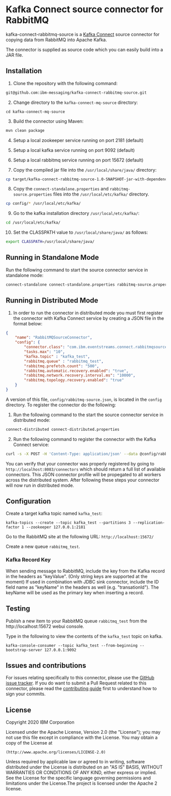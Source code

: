 # Kafka Connect source connector for RabbitMQ
kafka-connect-rabbitmq-source is a [Kafka Connect](http://kafka.apache.org/documentation.html#connect) source connector for copying data from RabbitMQ into Apache Kafka.

The connector is supplied as source code which you can easily build into a JAR file.

## Installation

1. Clone the repository with the following command:

```bash
git@github.com:ibm-messaging/kafka-connect-rabbitmq-source.git
```

2. Change directory to the `kafka-connect-mq-source` directory:

```shell
cd kafka-connect-mq-source
```

3. Build the connector using Maven:

```bash
mvn clean package
```

4. Setup a local zookeeper service running on port 2181 (default) 

5. Setup a local kafka service running on port 9092 (default)

6. Setup a local rabbitmq service running on port 15672 (default)

7. Copy the compiled jar file into the `/usr/local/share/java/` directory:

```bash
cp target/kafka-connect-rabbitmq-source-1.0-SNAPSHOT-jar-with-dependencies.jar /usr/local/share/java/
```

8. Copy the `connect-standalone.properties` and `rabbitmq-source.properties` files into the `/usr/local/etc/kafka/` directory.

```bash
cp config/* /usr/local/etc/kafka/
```

9. Go to the kafka installation directory `/usr/local/etc/kafka/`:

```bash
cd /usr/local/etc/kafka/
```

10. Set the CLASSPATH value to `/usr/local/share/java/` as follows:

```bash
export CLASSPATH=/usr/local/share/java/
```

## Running in Standalone Mode

Run the following command to start the source connector service in standalone mode:

```bash
connect-standalone connect-standalone.properties rabbitmq-source.properties
```

## Running in Distributed Mode

1. In order to run the connector in distributed mode you must first register the connector with
Kafka Connect service by creating a JSON file in the format below:

```json
{
    "name": "RabbitMQSourceConnector",
    "config": {
        "connector.class": "com.ibm.eventstreams.connect.rabbitmqsource.RabbitMQSourceConnector",
        "tasks.max": "10",
        "kafka.topic" : "kafka_test",
        "rabbitmq.queue" : "rabbitmq_test",
        "rabbitmq.prefetch.count": "500",
        "rabbitmq.automatic.recovery.enabled": "true",
        "rabbitmq.network.recovery.interval.ms": "10000",
        "rabbitmq.topology.recovery.enabled": "true"
    }
}
```

A version of this file, `config/rabbitmq-source.json`, is located in the `config` directory.  To register
the connector do the following:

1. Run the following command to the start the source connector service in distributed mode:

```bash
connect-distributed connect-distributed.properties
```

2. Run the following command to register the connector with the Kafka Connect service:

```bash
curl -s -X POST -H 'Content-Type: application/json' --data @config/rabbitmq-source.json http://localhost:8083/connectors
```

You can verify that your connector was properly registered by going to `http://localhost:8083/connectors` which 
should return a full list of available connectors.  This JSON connector profile will be propegated to all workers
across the distributed system.  After following these steps your connector will now run in distributed mode.

## Configuration

Create a target kafka topic named `kafka_test`:

```shell
kafka-topics --create --topic kafka_test --partitions 3 --replication-factor 1 --zookeeper 127.0.0.1:2181
```

Go to the RabbitMQ site at the following URL: `http://localhost:15672/`

Create a new queue `rabbitmq_test`.

### Kafka Record Key

When sending message to RabbitMQ, include the key from the Kafka record in the headers as "keyValue". (Only string keys are supported at the moment)
If used in combination with JDBC sink connector, include the ID field name as "keyName" in the headers as well (e.g. "transationId"). The keyName will be used as the primary key when inserting a record.

## Testing

Publish a new item to your RabbitMQ queue `rabbitmq_test` from the http://localhost:15672 webui console. 


Type in the following to view the contents of the `kafka_test` topic on kafka.

```shell
kafka-console-consumer --topic kafka_test --from-beginning --bootstrap-server 127.0.0.1:9092
```

## Issues and contributions
For issues relating specifically to this connector, please use the [GitHub issue tracker](https://github.com/ibm-messaging/kafka-connect-jdbc-sink/issues). If you do want to submit a Pull Request related to this connector, please read the [contributing guide](CONTRIBUTING.md) first to understand how to sign your commits.


## License
Copyright 2020 IBM Corporation

Licensed under the Apache License, Version 2.0 (the "License");
you may not use this file except in compliance with the License.
You may obtain a copy of the License at

    (http://www.apache.org/licenses/LICENSE-2.0)

Unless required by applicable law or agreed to in writing, software
distributed under the License is distributed on an "AS IS" BASIS,
WITHOUT WARRANTIES OR CONDITIONS OF ANY KIND, either express or implied.
See the License for the specific language governing permissions and
limitations under the License.The project is licensed under the Apache 2 license.
